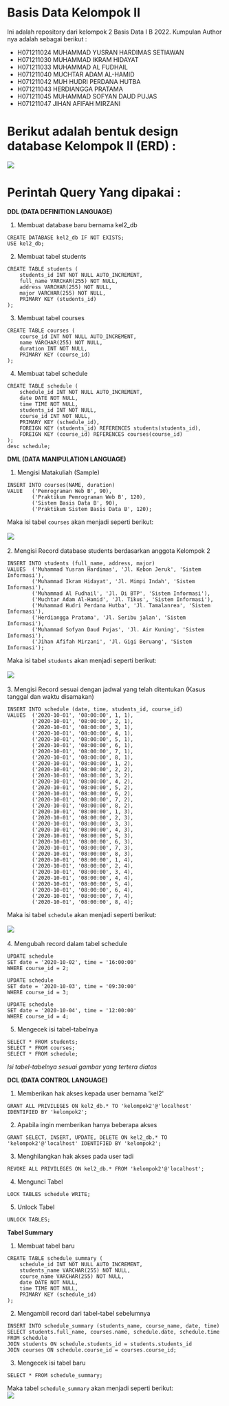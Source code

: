 # Basis Data Kelompok II
Ini adalah repository dari kelompok 2 Basis Data I B 2022.
Kumpulan Author nya adalah sebagai berikut :
- H071211024 MUHAMMAD YUSRAN HARDIMAS SETIAWAN
- H071211030 MUHAMMAD IKRAM HIDAYAT
- H071211033 MUHAMMAD AL FUDHAIL
- H071211040 MUCHTAR ADAM AL-HAMID
- H071211042 MUH HUDRI PERDANA HUTBA
- H071211043 HERDIANGGA PRATAMA
- H071211045 MUHAMMAD SOFYAN DAUD PUJAS
- H071211047 JIHAN AFIFAH MIRZANI

# Berikut adalah bentuk design database Kelompok II (ERD) :
<img src="erd-database.png">

# Perintah Query Yang dipakai :
**DDL (DATA DEFINITION LANGUAGE)**
1. Membuat database baru bernama kel2_db
```
CREATE DATABASE kel2_db IF NOT EXISTS; 
USE kel2_db;
```
2. Membuat tabel students
```
CREATE TABLE students (
    students_id INT NOT NULL AUTO_INCREMENT,
    full_name VARCHAR(255) NOT NULL,
    address VARCHAR(255) NOT NULL,
    major VARCHAR(255) NOT NULL,
    PRIMARY KEY (students_id)
);
```
3. Membuat tabel courses
```
CREATE TABLE courses (
	course_id INT NOT NULL AUTO_INCREMENT,
	name VARCHAR(255) NOT NULL,
	duration INT NOT NULL,
	PRIMARY KEY (course_id)
);
```
4. Membuat tabel schedule
```
CREATE TABLE schedule (
    schedule_id INT NOT NULL AUTO_INCREMENT,
    date DATE NOT NULL,
    time TIME NOT NULL,
    students_id INT NOT NULL,
    course_id INT NOT NULL,
    PRIMARY KEY (schedule_id),
    FOREIGN KEY (students_id) REFERENCES students(students_id),
    FOREIGN KEY (course_id) REFERENCES courses(course_id)
);
desc schedule;
```

**DML (DATA MANIPULATION LANGUAGE)**
1. Mengisi Matakuliah (Sample)
```
INSERT INTO courses(NAME, duration)
VALUE   ('Pemrograman Web B', 90),
        ('Praktikum Pemrograman Web B', 120),
        ('Sistem Basis Data B', 90),
        ('Praktikum Sistem Basis Data B', 120);
```
Maka isi tabel `courses` akan menjadi seperti berikut:
<br><br><img src="assets/TableCourse.png"><br><br>
2. Mengisi Record database students berdasarkan anggota Kelompok 2
```
INSERT INTO students (full_name, address, major)
VALUES  ('Muhammad Yusran Hardimas', 'Jl. Kebon Jeruk', 'Sistem Informasi'),
        ('Muhammad Ikram Hidayat', 'Jl. Mimpi Indah', 'Sistem Informasi'),
        ('Muhammad Al Fudhail', 'Jl. Di BTP', 'Sistem Informasi'),
        ('Muchtar Adam Al-Hamid', 'Jl. Tikus', 'Sistem Informasi'),
        ('Muhammad Hudri Perdana Hutba', 'Jl. Tamalanrea', 'Sistem Informasi'),
        ('Herdiangga Pratama', 'Jl. Seribu jalan', 'Sistem Informasi'),
        ('Muhammad Sofyan Daud Pujas', 'Jl. Air Kuning', 'Sistem Informasi'),
        ('Jihan Afifah Mirzani', 'Jl. Gigi Beruang', 'Sistem Informasi');
```
Maka isi tabel `students` akan menjadi seperti berikut:
<br><br><img src="assets/TableStudent.png"><br><br>
3. Mengisi Record sesuai dengan jadwal yang telah ditentukan (Kasus tanggal dan waktu disamakan)
```
INSERT INTO schedule (date, time, students_id, course_id)
VALUES  ('2020-10-01', '08:00:00', 1, 1),
        ('2020-10-01', '08:00:00', 2, 1),
        ('2020-10-01', '08:00:00', 3, 1),
        ('2020-10-01', '08:00:00', 4, 1),
        ('2020-10-01', '08:00:00', 5, 1),
        ('2020-10-01', '08:00:00', 6, 1),
        ('2020-10-01', '08:00:00', 7, 1),
        ('2020-10-01', '08:00:00', 8, 1),
        ('2020-10-01', '08:00:00', 1, 2),
        ('2020-10-01', '08:00:00', 2, 2),
        ('2020-10-01', '08:00:00', 3, 2),
        ('2020-10-01', '08:00:00', 4, 2),
        ('2020-10-01', '08:00:00', 5, 2),
        ('2020-10-01', '08:00:00', 6, 2),
        ('2020-10-01', '08:00:00', 7, 2),
        ('2020-10-01', '08:00:00', 8, 2),
        ('2020-10-01', '08:00:00', 1, 3),
        ('2020-10-01', '08:00:00', 2, 3),
        ('2020-10-01', '08:00:00', 3, 3),
        ('2020-10-01', '08:00:00', 4, 3),
        ('2020-10-01', '08:00:00', 5, 3),
        ('2020-10-01', '08:00:00', 6, 3),
        ('2020-10-01', '08:00:00', 7, 3),
        ('2020-10-01', '08:00:00', 8, 3),
        ('2020-10-01', '08:00:00', 1, 4),
        ('2020-10-01', '08:00:00', 2, 4),
        ('2020-10-01', '08:00:00', 3, 4),
        ('2020-10-01', '08:00:00', 4, 4),
        ('2020-10-01', '08:00:00', 5, 4),
        ('2020-10-01', '08:00:00', 6, 4),
        ('2020-10-01', '08:00:00', 7, 4),
        ('2020-10-01', '08:00:00', 8, 4);
```
Maka isi tabel `schedule` akan menjadi seperti berikut:
<br><br><img src="assets/TableSchedule.png"><br><br>
4. Mengubah record dalam tabel schedule
```
UPDATE schedule
SET date = '2020-10-02', time = '16:00:00'
WHERE course_id = 2;

UPDATE schedule
SET date = '2020-10-03', time = '09:30:00'
WHERE course_id = 3;

UPDATE schedule
SET date = '2020-10-04', time = '12:00:00'
WHERE course_id = 4;
```
5. Mengecek isi tabel-tabelnya
```
SELECT * FROM students;
SELECT * FROM courses;
SELECT * FROM schedule;
```
_Isi tabel-tabelnya sesuai gambar yang tertera diatas_

**DCL (DATA CONTROL LANGUAGE)**
1. Memberikan hak akses kepada user bernama 'kel2'
```
GRANT ALL PRIVILEGES ON kel2_db.* TO 'kelompok2'@'localhost' IDENTIFIED BY 'kelompok2';
```

2. Apabila ingin memberikan hanya beberapa akses
```
GRANT SELECT, INSERT, UPDATE, DELETE ON kel2_db.* TO 'kelompok2'@'localhost' IDENTIFIED BY 'kelompok2';
```
3. Menghilangkan hak akses pada user tadi
```
REVOKE ALL PRIVILEGES ON kel2_db.* FROM 'kelompok2'@'localhost';
```
4. Mengunci Tabel
```
LOCK TABLES schedule WRITE;
```
5. Unlock Tabel
```
UNLOCK TABLES;
```

**Tabel Summary**
1. Membuat tabel baru
```
CREATE TABLE schedule_summary (
    schedule_id INT NOT NULL AUTO_INCREMENT,
    students_name VARCHAR(255) NOT NULL,
    course_name VARCHAR(255) NOT NULL,
    date DATE NOT NULL,
    time TIME NOT NULL,
    PRIMARY KEY (schedule_id)
);
```
2. Mengambil record dari tabel-tabel sebelumnya
```
INSERT INTO schedule_summary (students_name, course_name, date, time)
SELECT students.full_name, courses.name, schedule.date, schedule.time
FROM schedule
JOIN students ON schedule.students_id = students.students_id
JOIN courses ON schedule.course_id = courses.course_id;
```
3. Mengecek isi tabel baru
```
SELECT * FROM schedule_summary;
```
Maka tabel `schedule_summary` akan menjadi seperti berikut:
<br><img src="assets/TableSummary.png"><br>